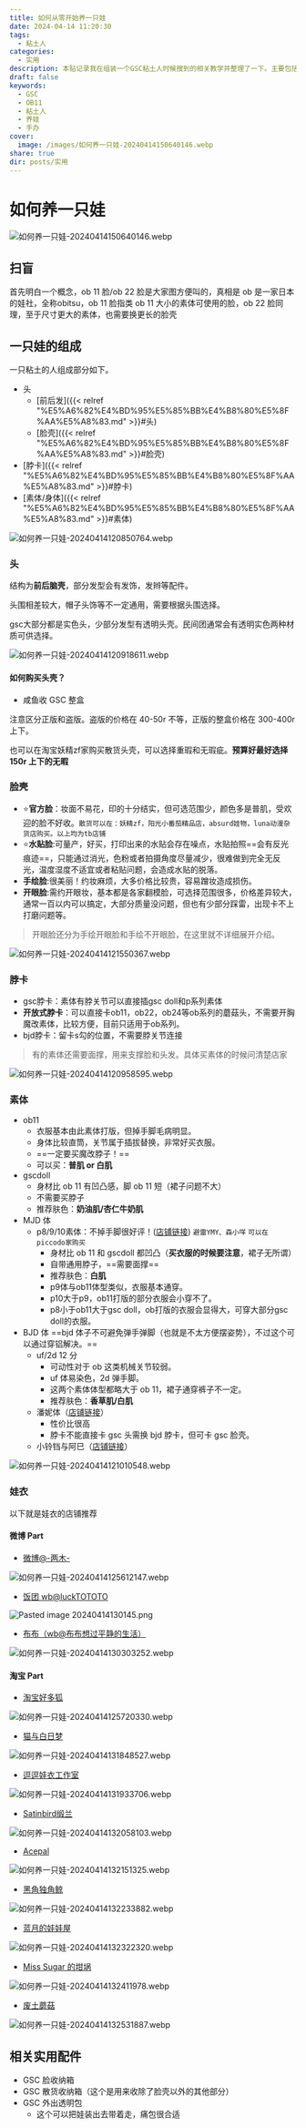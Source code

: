 ```yaml
---
title: 如何从零开始养一只娃
date: 2024-04-14 11:20:30
tags:
  - 粘土人
categories:
  - 实用
description: 本贴记录我在组装一个GSC粘土人时候搜到的相关教学并整理了一下。主要包括一个娃的构成、娃身体类型、娃衣和相关配件的介绍。
draft: false
keywords:
  - GSC
  - OB11
  - 粘土人
  - 养娃
  - 手办
cover:
  image: /images/如何养一只娃-20240414150640146.webp
share: true
dir: posts/实用
---
```


# 如何养一只娃

![如何养一只娃-20240414150640146.webp](/images/%E5%A6%82%E4%BD%95%E5%85%BB%E4%B8%80%E5%8F%AA%E5%A8%83-20240414150640146.webp)

## 扫盲

首先明白一个概念，ob 11 脸/ob 22 脸是大家图方便叫的，真相是 ob 是一家日本的娃社，全称obitsu，ob 11 脸指类 ob 11 大小的素体可使用的脸，ob 22 脸同理，至于尺寸更大的素体，也需要换更长的脸壳

## 一只娃的组成

一只粘土的人组成部分如下。

- 头
	- [前后发]({{< relref "%E5%A6%82%E4%BD%95%E5%85%BB%E4%B8%80%E5%8F%AA%E5%A8%83.md" >}}#头)
	- [脸壳]({{< relref "%E5%A6%82%E4%BD%95%E5%85%BB%E4%B8%80%E5%8F%AA%E5%A8%83.md" >}}#脸壳)
- [脖卡]({{< relref "%E5%A6%82%E4%BD%95%E5%85%BB%E4%B8%80%E5%8F%AA%E5%A8%83.md" >}}#脖卡)
- [素体/身体]({{< relref "%E5%A6%82%E4%BD%95%E5%85%BB%E4%B8%80%E5%8F%AA%E5%A8%83.md" >}}#素体)

![如何养一只娃-20240414120850764.webp](/images/%E5%A6%82%E4%BD%95%E5%85%BB%E4%B8%80%E5%8F%AA%E5%A8%83-20240414120850764.webp)

### 头

结构为**前后脑壳**，部分发型会有发饰，发辫等配件。  

头围相差较大，帽子头饰等不一定通用，需要根据头围选择。  

gsc大部分都是实色头，少部分发型有透明头壳。民间团通常会有透明实色两种材质可供选择。

![如何养一只娃-20240414120918611.webp](/images/%E5%A6%82%E4%BD%95%E5%85%BB%E4%B8%80%E5%8F%AA%E5%A8%83-20240414120918611.webp)

#### 如何购买头壳？

- 咸鱼收 GSC 整盒

注意区分正版和盗版。盗版的价格在 40-50r 不等，正版的整盒价格在 300-400r 上下。

也可以在淘宝妖精zf家购买散货头壳，可以选择重瑕和无瑕疵。**预算好最好选择 150r 上下的无暇**

### 脸壳

- ⭐**官方脸**：妆面不易花，印的十分结实，但可选范围少，颜色多是普肌，受欢迎的脸不好收。`散货可以在：妖精zf，阳光小番茄精品店，absurd娃物，luna动漫杂货店购买。以上均为tb店铺`
- ⭐**水贴脸**:可量产，好买，打印出来的水贴会存在噪点，水贴拍照==会有反光痕迹==，只能通过消光，色粉或者拍摄角度尽量减少，很难做到完全无反光，温度湿度不适宜或者粘贴问题，会造成水贴的脱落。  
- **手绘脸**:很美丽！约妆麻烦，大多价格比较贵，容易蹭妆造成损伤。  
- **开眼脸**:需约开眼妆，基本都是各家翻模脸，可选择范围很多，价格差异较大，通常一百以内可以搞定，大部分质量没问题，但也有少部分踩雷，出现卡不上打磨问题等。

> 开眼脸还分为手绘开眼脸和手绘不开眼脸，在这里就不详细展开介绍。

![如何养一只娃-20240414121550367.webp](/images/%E5%A6%82%E4%BD%95%E5%85%BB%E4%B8%80%E5%8F%AA%E5%A8%83-20240414121550367.webp)

### 脖卡

- gsc脖卡：素体有脖关节可以直接插gsc doll和p系列素体  
- **开放式脖卡**：可以直接卡ob11，ob22，ob24等ob系列的蘑菇头，不需要开胸魔改素体，比较方便，目前只适用于ob系列。  
- bjd脖卡：留卡s勾的位置，不需要脖关节连接

> 有的素体还需要面撑，用来支撑脸和头发。具体买素体的时候问清楚店家

![如何养一只娃-20240414120958595.webp](/images/%E5%A6%82%E4%BD%95%E5%85%BB%E4%B8%80%E5%8F%AA%E5%A8%83-20240414120958595.webp)

### 素体

- ob11
	- 衣服基本由此素体打版，但掉手脚毛病明显。
	- 身体比较直筒，关节属于插拔替换，非常好买衣服。
	- ==一定要买魔改脖子！==
	- 可以买：**普肌 or 白肌**
- gscdoll
	- 身材比 ob 11 有凹凸感，脚 ob 11 短（裙子问题不大）
	- 不需要买脖子
	- 推荐肤色：**奶油肌/杏仁牛奶肌**
- MJD 体
	- p8/9/10素体：不掉手脚很好评！([店铺链接](https://umoe.taobao.com/shop/view_shop.htm?spm=a21n57.1.2.1.5aa8523c5l5E9V&appUid=RAzN8HWS1mFF5pgg6r9YAguqwAx652ZWq3pm9Xukg4yc2UHpTD3)) `避雷YMY、森小咩` `可以在piccodo家购买`
		- 身材比 ob 11 和 gscdoll 都凹凸（**买衣服的时候要注意**，裙子无所谓）
		- 自带通用脖子，==需要面撑==
		- 推荐肤色：**白肌**
		- p9体与ob11体型类似，衣服基本通穿。
		- p10大于p9，ob11打版的部分衣服会小穿不了。
		- p8小于ob11大于gsc doll，ob打版的衣服会显得大，可穿大部分gsc doll的衣服。
- BJD 体 ==bjd 体子不可避免弹手弹脚（也就是不太方便摆姿势），不过这个可以通过穿铝解决。==
	- uf/2d 12 分
		- 可动性对于 ob 这类机械关节较弱。
		- uf 体易染色，2d 弹手脚。
		- 这两个素体体型都略大于 ob 11，裙子通穿裤子不一定。  
		- 推荐肤色：**香草肌/白肌**
	- 潘妮体（[店铺链接](https://shop598189963.taobao.com/shop/view_shop.htm?spm=a21n57.1.4.1.5aa8523c5l5E9V&appUid=RAzN8HWQifV3oBQb8AfvrodhW1CPAb8HeppGC8D6GGYbXS4kTHp#/)）
		- 性价比很高
		- 脖卡不能直接卡 gsc 头需换 bjd 脖卡，但可卡 gsc 脸壳。
	- 小铃铛与阿巳（[店铺链接](https://shop113456031.taobao.com/?ali_refid=a3_430582_1006:1121829667:N:6SdoFkJI8h5UmhE82J%2BL7Q%3D%3D:9812b568183c329d91b551f8e5219f98&ali_trackid=162_9812b568183c329d91b551f8e5219f98&spm=a21n57.1.2.1#/)）

![如何养一只娃-20240414121010548.webp](/images/%E5%A6%82%E4%BD%95%E5%85%BB%E4%B8%80%E5%8F%AA%E5%A8%83-20240414121010548.webp)

### 娃衣

以下就是娃衣的店铺推荐

#### 微博 Part

- [微博@-两木-](https://weibo.com/u/2674752230)

![如何养一只娃-20240414125612147.webp](/images/%E5%A6%82%E4%BD%95%E5%85%BB%E4%B8%80%E5%8F%AA%E5%A8%83-20240414125612147.webp)

- [饭团 wb@luckTOTOTO](https://weibo.com/u/1898056434)

![Pasted image 20240414130145.png](/images/Pasted%20image%2020240414130145.png)

- [布布（wb@布布想过平静的生活）](https://weibo.com/u/6494614154)

![如何养一只娃-20240414130303252.webp](/images/%E5%A6%82%E4%BD%95%E5%85%BB%E4%B8%80%E5%8F%AA%E5%A8%83-20240414130303252.webp)

#### 淘宝 Part

- [淘宝好多狐](https://shop35971291.taobao.com/?spm=a230r.7195193.1997079397.2.6661641bEk4rY2)

![如何养一只娃-20240414125720330.webp](/images/%E5%A6%82%E4%BD%95%E5%85%BB%E4%B8%80%E5%8F%AA%E5%A8%83-20240414125720330.webp)

- [猫与白日梦](https://shop402882826.taobao.com/?spm=a230r.7195193.1997079397.2.4a5e5ebarbXf7W)

![如何养一只娃-20240414131848527.webp](/images/%E5%A6%82%E4%BD%95%E5%85%BB%E4%B8%80%E5%8F%AA%E5%A8%83-20240414131848527.webp)

- [逗逗娃衣工作室](https://shop70515944.taobao.com/?spm=a230r.7195193.1997079397.2.17d172e2ogMLI8)

![如何养一只娃-20240414131933706.webp](/images/%E5%A6%82%E4%BD%95%E5%85%BB%E4%B8%80%E5%8F%AA%E5%A8%83-20240414131933706.webp)

- [Satinbird缎兰](https://shop148472759.taobao.com/search.htm?spm=a1z10.1-c.0.0.7f921ad8Yx9dUN&search=y)

![如何养一只娃-20240414132058103.webp](/images/%E5%A6%82%E4%BD%95%E5%85%BB%E4%B8%80%E5%8F%AA%E5%A8%83-20240414132058103.webp)

- [Acepal](https://shop345440796.taobao.com/?spm=a230r.7195193.1997079397.2.3b9b2c09lB0sRr)

![如何养一只娃-20240414132151325.webp](/images/%E5%A6%82%E4%BD%95%E5%85%BB%E4%B8%80%E5%8F%AA%E5%A8%83-20240414132151325.webp)

- [黑角独角鲸](https://shop58196768.taobao.com/?spm=a230r.7195193.1997079397.2.3d852ab3SCs0jF#/)

![如何养一只娃-20240414132233882.webp](/images/%E5%A6%82%E4%BD%95%E5%85%BB%E4%B8%80%E5%8F%AA%E5%A8%83-20240414132233882.webp)

- [蓝月的娃娃屋](https://shop33230146.taobao.com/?spm=a230r.7195193.1997079397.2.49717e21aSSlJ7)

![如何养一只娃-20240414132322320.webp](/images/%E5%A6%82%E4%BD%95%E5%85%BB%E4%B8%80%E5%8F%AA%E5%A8%83-20240414132322320.webp)

- [Miss Sugar 的坩埚](https://shop34088410.taobao.com/?spm=a230r.7195193.1997079397.2.2f214591UOdJev#/)

![如何养一只娃-20240414132411978.webp](/images/%E5%A6%82%E4%BD%95%E5%85%BB%E4%B8%80%E5%8F%AA%E5%A8%83-20240414132411978.webp)

- [废土蘑菇](https://shop185984232.taobao.com/?spm=a230r.7195193.1997079397.2.1f6835fdfdvpBY)

![如何养一只娃-20240414132531887.webp](/images/%E5%A6%82%E4%BD%95%E5%85%BB%E4%B8%80%E5%8F%AA%E5%A8%83-20240414132531887.webp)

## 相关实用配件

- GSC 脸收纳箱
- GSC 散货收纳箱（这个是用来收除了脸壳以外的其他部分）
- GSC 外出透明包
	- 这个可以把娃装出去带着走，痛包很合适